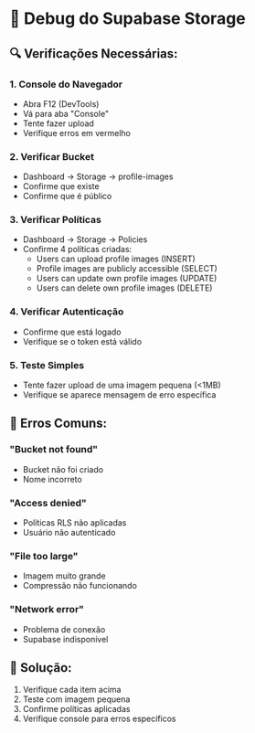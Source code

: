 # 🐛 Debug do Supabase Storage

## 🔍 Verificações Necessárias:

### 1. Console do Navegador
- Abra F12 (DevTools)
- Vá para aba "Console"
- Tente fazer upload
- Verifique erros em vermelho

### 2. Verificar Bucket
- Dashboard → Storage → profile-images
- Confirme que existe
- Confirme que é público

### 3. Verificar Políticas
- Dashboard → Storage → Policies
- Confirme 4 políticas criadas:
  - Users can upload profile images (INSERT)
  - Profile images are publicly accessible (SELECT)
  - Users can update own profile images (UPDATE)
  - Users can delete own profile images (DELETE)

### 4. Verificar Autenticação
- Confirme que está logado
- Verifique se o token está válido

### 5. Teste Simples
- Tente fazer upload de uma imagem pequena (<1MB)
- Verifique se aparece mensagem de erro específica

## 🚨 Erros Comuns:

### "Bucket not found"
- Bucket não foi criado
- Nome incorreto

### "Access denied"
- Políticas RLS não aplicadas
- Usuário não autenticado

### "File too large"
- Imagem muito grande
- Compressão não funcionando

### "Network error"
- Problema de conexão
- Supabase indisponível

## 🎯 Solução:

1. Verifique cada item acima
2. Teste com imagem pequena
3. Confirme políticas aplicadas
4. Verifique console para erros específicos
